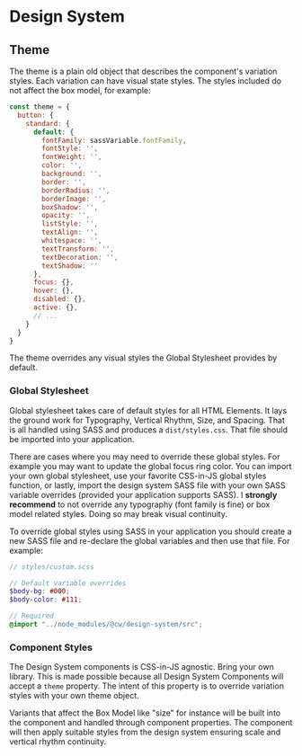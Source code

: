 # Design System

## Theme

The theme is a plain old object that describes the component's variation styles. Each variation can have visual state styles. The styles included do not affect the box model, for example:

```javascript
const theme = {
  button: {
    standard: {
      default: {
        fontFamily: sassVariable.fontFamily,
        fontStyle: '',
        fontWeight: '',
        color: '',
        background: '', 
        border: '', 
        borderRadius: '', 
        borderImage: '',
        boxShadow: '',
        opacity: '',
        listStyle: '',
        textAlign: '',
        whitespace: '',
        textTransform: '',
        textDecoration: '',
        textShadow: ''
      },
      focus: {},
      hover: {},
      disabled: {},
      active: {},
      // ...
    }
  }
}
```

The theme overrides any visual styles the Global Stylesheet provides by default.

### Global Stylesheet

Global stylesheet takes care of default styles for all HTML Elements. It lays the ground work for
Typography, Vertical Rhythm, Size, and Spacing. That is all handled using SASS and produces a `dist/styles.css`. That file should be imported into your application.

There are cases where you may need to override these global styles. For example you may want to update the global focus ring color. You can import your own global stylesheet, use your favorite CSS-in-JS global styles function, or lastly, import the design system SASS file with your own SASS variable overrides (provided your application supports SASS). I **strongly recommend** to not override any typography (font family is fine) or box model related styles. Doing so may break visual continuity.

To override global styles using SASS in your application you should create a new SASS file and re-declare the global variables and then use that file. For example:

```scss
// styles/custom.scss

// Default variable overrides
$body-bg: #000;
$body-color: #111;

// Required
@import "../node_modules/@cw/design-system/src";
```

### Component Styles

The Design System components is CSS-in-JS agnostic. Bring your own library. This is made possible because all Design System Components will accept a `theme` property. The intent of this property is to override variation styles with your own theme object.

Variants that affect the Box Model like "size" for instance will be built into the component and handled through component properties. The component will then apply suitable styles from the design system ensuring scale and vertical rhythm continuity.
